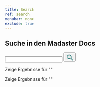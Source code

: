 ```yaml
---
title: Search
ref: search
menubar: none
exclude: true
---
```


<section class="search">
  <div class="search-wrapper">
    <h2>Suche in den Madaster Docs</h2>
    <form class="search-form content-container flex-column-center">
      <input type="text" class="search-bar" id="search-input" autocomplete="off" aria-label="Sucheingabe">
      <button type="submit" class="search-button-icon" id="search-button" aria-label="Suchknopf">
        <svg width="24" height="24" viewBox="0 0 20 20">
          <path d="M9.5,3A6.5,6.5 0 0,1 16,9.5C16,11.11 15.41,12.59 14.44,13.73L14.71,14H15.5L20.5,19L19,20.5L14,15.5V14.71L13.73,14.44C12.59,15.41 11.11,16 9.5,16A6.5,6.5 0 0,1 3,9.5A6.5,6.5 0 0,1 9.5,3M9.5,5C7,5 5,7 5,9.5C5,12 7,14 9.5,14C12,14 14,12 14,9.5C14,7 12,5 9.5,5Z" fill="#398684" fill-rule="evenodd"/>
        </svg>
      </button>
    </form>
  </div>
</section>

<div id="search-results">
  <div id="search-results-wrapper">
    <div id="search-results-summary">
      <p>Zeige <span id="search-result"></span> Ergebnisse für "<span id="search-term"></span>"</p>
    </div>
    <div id="search-results-summary-one">
      <p>Zeige <span id="search-result-one"></span> Ergebnisse für "<span id="search-term-one"></span>"</p>
    </div>
    <ul id="search-results-list">
    </ul>
  </div>
</div>